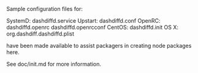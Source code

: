 Sample configuration files for:

SystemD: dashdiffd.service
Upstart: dashdiffd.conf
OpenRC:  dashdiffd.openrc
         dashdiffd.openrcconf
CentOS:  dashdiffd.init
OS X:    org.dashdiff.dashdiffd.plist

have been made available to assist packagers in creating node packages here.

See doc/init.md for more information.
